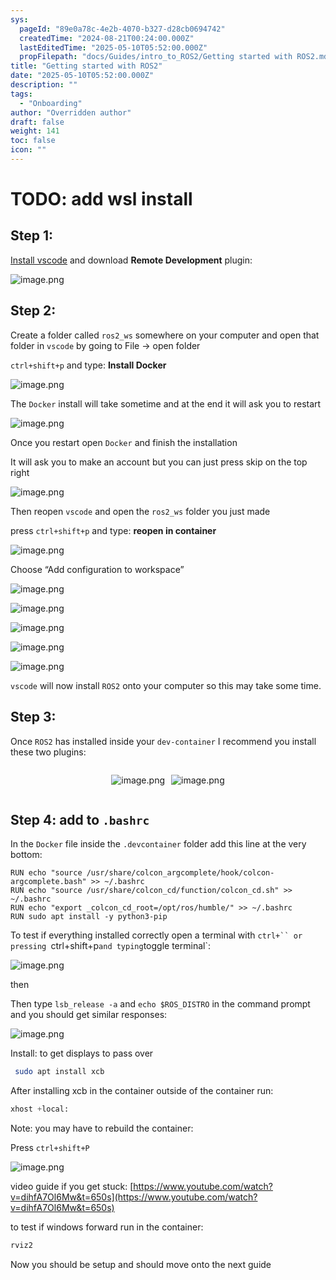 ```yaml
---
sys:
  pageId: "89e0a78c-4e2b-4070-b327-d28cb0694742"
  createdTime: "2024-08-21T00:24:00.000Z"
  lastEditedTime: "2025-05-10T05:52:00.000Z"
  propFilepath: "docs/Guides/intro_to_ROS2/Getting started with ROS2.md"
title: "Getting started with ROS2"
date: "2025-05-10T05:52:00.000Z"
description: ""
tags:
  - "Onboarding"
author: "Overridden author"
draft: false
weight: 141
toc: false
icon: ""
---
```


# TODO: add wsl install

## Step 1:

[Install vscode](https://code.visualstudio.com/download) and download **Remote Development** plugin:

![image.png](https://prod-files-secure.s3.us-west-2.amazonaws.com/d518164a-d88e-44d1-a4ee-3adb3bd8bce0/efb52993-1881-4a40-b95e-6f020334f022/image.png?X-Amz-Algorithm=AWS4-HMAC-SHA256&X-Amz-Content-Sha256=UNSIGNED-PAYLOAD&X-Amz-Credential=ASIAZI2LB4667HQ7SNOV%2F20250519%2Fus-west-2%2Fs3%2Faws4_request&X-Amz-Date=20250519T170800Z&X-Amz-Expires=3600&X-Amz-Security-Token=IQoJb3JpZ2luX2VjENn%2F%2F%2F%2F%2F%2F%2F%2F%2F%2FwEaCXVzLXdlc3QtMiJHMEUCIBaWQOId%2FePrE5iq9EVCpML8ejxQ0hqbg%2FAadd7ueEGyAiEAlxZq21%2FoFDhANFVZ1gkr0iqkXecQd69vDFRkcBpA0VgqiAQIkv%2F%2F%2F%2F%2F%2F%2F%2F%2F%2FARAAGgw2Mzc0MjMxODM4MDUiDEEomgd8aBABJr34LSrcA%2BF%2Fs6ossCJMY6RXTHWXNYo2W0bosv761EUhOA1%2B29A6R6NqJ8Sa%2FVXzYn6OfHX0JbnxhThss6LxK%2BN%2Fv7FCVz5ZHlhtKKKfPyGzaXE2rKThs6my2BmJWkc8qDuPPpAlJ65a63TU6oQEXFovrqPNWTgYW0X5R5C04O6jBK2Zdh6jaii2EIqFENpgI9NjYwDrFmDJ8W2lJNxU2XD9JiFJze7wYivDrd1SuMacaYnbz1%2BiTgEUOeOhlYPZlwXRTiLfYGr6inZEIMnKPyGztMes7iJSdqBnb%2BdeUeBXzXaYd26nAt%2BTqggQfBYJ%2B9ftLy8Xsq9K3r4xQG4acYiX9ChcDN4rTn4u3uSHJpoY6g8cZ7MFtQZT9s4Hs57fGMrpYzX0FXLYftiPJp7gQA%2FLY6fh8EwpzNY4QtsB8pLrlfbVuj7%2FzxkiOB9kqg7HfoOb39mLRRCcZ3bplTLevXPhZlqtoOFe9sub1dwdN8G4yKx2Ci%2FEjAsYC%2F%2FrRmh8MOXj47U8644NBKrNzTqXh8gcIOpQ6YPv%2FK0tFaen0KLGUHi4nUVLC6r3w%2FCO%2FVoEYMR5%2FJs3T%2FrJhB%2F3lS84vZ6CdGTENmqV0YhWDuDn54tGFxTV7I9ypHFM2N3Iv4%2FUfoyEMPXIrcEGOqUBCkHK2GPFPXhxr1vmUpeBgbkzjcPNvZ1i8yolFcsUTxog6FLajg6x%2FGY6XO6L1JAYqHCOB0ycoV2FIfLKRjs8KAFjZY4%2BLJWpfOkmqUMOCwQjJZznF3FiBvT5HTktgLx4M3ZOiAN0ums0OcRDHBeoh1Q4BLSyNFdPhVCIav8w%2FWHck21JARYlyhmHBcmolmRDKTgidAc3Qpk57ry2Qx921S8XITtN&X-Amz-Signature=aa1064eaec955d0416055dd84c172feecb1bdbe60547d994a68eca2d218b2506&X-Amz-SignedHeaders=host&x-id=GetObject)

## Step 2:

Create a folder called `ros2_ws` somewhere on your computer and open that folder in `vscode` by going to File → open folder 

`ctrl+shift+p` and type: **Install Docker**

![image.png](https://prod-files-secure.s3.us-west-2.amazonaws.com/d518164a-d88e-44d1-a4ee-3adb3bd8bce0/2269dc0e-1cd5-47ff-bceb-c04ad9b2eab0/image.png?X-Amz-Algorithm=AWS4-HMAC-SHA256&X-Amz-Content-Sha256=UNSIGNED-PAYLOAD&X-Amz-Credential=ASIAZI2LB4667HQ7SNOV%2F20250519%2Fus-west-2%2Fs3%2Faws4_request&X-Amz-Date=20250519T170800Z&X-Amz-Expires=3600&X-Amz-Security-Token=IQoJb3JpZ2luX2VjENn%2F%2F%2F%2F%2F%2F%2F%2F%2F%2FwEaCXVzLXdlc3QtMiJHMEUCIBaWQOId%2FePrE5iq9EVCpML8ejxQ0hqbg%2FAadd7ueEGyAiEAlxZq21%2FoFDhANFVZ1gkr0iqkXecQd69vDFRkcBpA0VgqiAQIkv%2F%2F%2F%2F%2F%2F%2F%2F%2F%2FARAAGgw2Mzc0MjMxODM4MDUiDEEomgd8aBABJr34LSrcA%2BF%2Fs6ossCJMY6RXTHWXNYo2W0bosv761EUhOA1%2B29A6R6NqJ8Sa%2FVXzYn6OfHX0JbnxhThss6LxK%2BN%2Fv7FCVz5ZHlhtKKKfPyGzaXE2rKThs6my2BmJWkc8qDuPPpAlJ65a63TU6oQEXFovrqPNWTgYW0X5R5C04O6jBK2Zdh6jaii2EIqFENpgI9NjYwDrFmDJ8W2lJNxU2XD9JiFJze7wYivDrd1SuMacaYnbz1%2BiTgEUOeOhlYPZlwXRTiLfYGr6inZEIMnKPyGztMes7iJSdqBnb%2BdeUeBXzXaYd26nAt%2BTqggQfBYJ%2B9ftLy8Xsq9K3r4xQG4acYiX9ChcDN4rTn4u3uSHJpoY6g8cZ7MFtQZT9s4Hs57fGMrpYzX0FXLYftiPJp7gQA%2FLY6fh8EwpzNY4QtsB8pLrlfbVuj7%2FzxkiOB9kqg7HfoOb39mLRRCcZ3bplTLevXPhZlqtoOFe9sub1dwdN8G4yKx2Ci%2FEjAsYC%2F%2FrRmh8MOXj47U8644NBKrNzTqXh8gcIOpQ6YPv%2FK0tFaen0KLGUHi4nUVLC6r3w%2FCO%2FVoEYMR5%2FJs3T%2FrJhB%2F3lS84vZ6CdGTENmqV0YhWDuDn54tGFxTV7I9ypHFM2N3Iv4%2FUfoyEMPXIrcEGOqUBCkHK2GPFPXhxr1vmUpeBgbkzjcPNvZ1i8yolFcsUTxog6FLajg6x%2FGY6XO6L1JAYqHCOB0ycoV2FIfLKRjs8KAFjZY4%2BLJWpfOkmqUMOCwQjJZznF3FiBvT5HTktgLx4M3ZOiAN0ums0OcRDHBeoh1Q4BLSyNFdPhVCIav8w%2FWHck21JARYlyhmHBcmolmRDKTgidAc3Qpk57ry2Qx921S8XITtN&X-Amz-Signature=d832455ec4a9cc3b6e86a15cf5042bc02549e527e86bd3a34cc80948002a70a9&X-Amz-SignedHeaders=host&x-id=GetObject)

The `Docker` install will take sometime and at the end it will ask you to restart

![image.png](https://prod-files-secure.s3.us-west-2.amazonaws.com/d518164a-d88e-44d1-a4ee-3adb3bd8bce0/ed233f78-be33-4b1f-b89c-9c346c0e961e/image.png?X-Amz-Algorithm=AWS4-HMAC-SHA256&X-Amz-Content-Sha256=UNSIGNED-PAYLOAD&X-Amz-Credential=ASIAZI2LB4667HQ7SNOV%2F20250519%2Fus-west-2%2Fs3%2Faws4_request&X-Amz-Date=20250519T170800Z&X-Amz-Expires=3600&X-Amz-Security-Token=IQoJb3JpZ2luX2VjENn%2F%2F%2F%2F%2F%2F%2F%2F%2F%2FwEaCXVzLXdlc3QtMiJHMEUCIBaWQOId%2FePrE5iq9EVCpML8ejxQ0hqbg%2FAadd7ueEGyAiEAlxZq21%2FoFDhANFVZ1gkr0iqkXecQd69vDFRkcBpA0VgqiAQIkv%2F%2F%2F%2F%2F%2F%2F%2F%2F%2FARAAGgw2Mzc0MjMxODM4MDUiDEEomgd8aBABJr34LSrcA%2BF%2Fs6ossCJMY6RXTHWXNYo2W0bosv761EUhOA1%2B29A6R6NqJ8Sa%2FVXzYn6OfHX0JbnxhThss6LxK%2BN%2Fv7FCVz5ZHlhtKKKfPyGzaXE2rKThs6my2BmJWkc8qDuPPpAlJ65a63TU6oQEXFovrqPNWTgYW0X5R5C04O6jBK2Zdh6jaii2EIqFENpgI9NjYwDrFmDJ8W2lJNxU2XD9JiFJze7wYivDrd1SuMacaYnbz1%2BiTgEUOeOhlYPZlwXRTiLfYGr6inZEIMnKPyGztMes7iJSdqBnb%2BdeUeBXzXaYd26nAt%2BTqggQfBYJ%2B9ftLy8Xsq9K3r4xQG4acYiX9ChcDN4rTn4u3uSHJpoY6g8cZ7MFtQZT9s4Hs57fGMrpYzX0FXLYftiPJp7gQA%2FLY6fh8EwpzNY4QtsB8pLrlfbVuj7%2FzxkiOB9kqg7HfoOb39mLRRCcZ3bplTLevXPhZlqtoOFe9sub1dwdN8G4yKx2Ci%2FEjAsYC%2F%2FrRmh8MOXj47U8644NBKrNzTqXh8gcIOpQ6YPv%2FK0tFaen0KLGUHi4nUVLC6r3w%2FCO%2FVoEYMR5%2FJs3T%2FrJhB%2F3lS84vZ6CdGTENmqV0YhWDuDn54tGFxTV7I9ypHFM2N3Iv4%2FUfoyEMPXIrcEGOqUBCkHK2GPFPXhxr1vmUpeBgbkzjcPNvZ1i8yolFcsUTxog6FLajg6x%2FGY6XO6L1JAYqHCOB0ycoV2FIfLKRjs8KAFjZY4%2BLJWpfOkmqUMOCwQjJZznF3FiBvT5HTktgLx4M3ZOiAN0ums0OcRDHBeoh1Q4BLSyNFdPhVCIav8w%2FWHck21JARYlyhmHBcmolmRDKTgidAc3Qpk57ry2Qx921S8XITtN&X-Amz-Signature=3a68f553eaf5e99ae942f19a2425047e159c27e8dc7db0e7541c02fc1131a3db&X-Amz-SignedHeaders=host&x-id=GetObject)

Once you restart open `Docker` and finish the installation

It will ask you to make an account but you can just press skip on the top right

![image.png](https://prod-files-secure.s3.us-west-2.amazonaws.com/d518164a-d88e-44d1-a4ee-3adb3bd8bce0/21010ad9-1659-4fd9-9f59-9932a09b2a3d/image.png?X-Amz-Algorithm=AWS4-HMAC-SHA256&X-Amz-Content-Sha256=UNSIGNED-PAYLOAD&X-Amz-Credential=ASIAZI2LB4667HQ7SNOV%2F20250519%2Fus-west-2%2Fs3%2Faws4_request&X-Amz-Date=20250519T170800Z&X-Amz-Expires=3600&X-Amz-Security-Token=IQoJb3JpZ2luX2VjENn%2F%2F%2F%2F%2F%2F%2F%2F%2F%2FwEaCXVzLXdlc3QtMiJHMEUCIBaWQOId%2FePrE5iq9EVCpML8ejxQ0hqbg%2FAadd7ueEGyAiEAlxZq21%2FoFDhANFVZ1gkr0iqkXecQd69vDFRkcBpA0VgqiAQIkv%2F%2F%2F%2F%2F%2F%2F%2F%2F%2FARAAGgw2Mzc0MjMxODM4MDUiDEEomgd8aBABJr34LSrcA%2BF%2Fs6ossCJMY6RXTHWXNYo2W0bosv761EUhOA1%2B29A6R6NqJ8Sa%2FVXzYn6OfHX0JbnxhThss6LxK%2BN%2Fv7FCVz5ZHlhtKKKfPyGzaXE2rKThs6my2BmJWkc8qDuPPpAlJ65a63TU6oQEXFovrqPNWTgYW0X5R5C04O6jBK2Zdh6jaii2EIqFENpgI9NjYwDrFmDJ8W2lJNxU2XD9JiFJze7wYivDrd1SuMacaYnbz1%2BiTgEUOeOhlYPZlwXRTiLfYGr6inZEIMnKPyGztMes7iJSdqBnb%2BdeUeBXzXaYd26nAt%2BTqggQfBYJ%2B9ftLy8Xsq9K3r4xQG4acYiX9ChcDN4rTn4u3uSHJpoY6g8cZ7MFtQZT9s4Hs57fGMrpYzX0FXLYftiPJp7gQA%2FLY6fh8EwpzNY4QtsB8pLrlfbVuj7%2FzxkiOB9kqg7HfoOb39mLRRCcZ3bplTLevXPhZlqtoOFe9sub1dwdN8G4yKx2Ci%2FEjAsYC%2F%2FrRmh8MOXj47U8644NBKrNzTqXh8gcIOpQ6YPv%2FK0tFaen0KLGUHi4nUVLC6r3w%2FCO%2FVoEYMR5%2FJs3T%2FrJhB%2F3lS84vZ6CdGTENmqV0YhWDuDn54tGFxTV7I9ypHFM2N3Iv4%2FUfoyEMPXIrcEGOqUBCkHK2GPFPXhxr1vmUpeBgbkzjcPNvZ1i8yolFcsUTxog6FLajg6x%2FGY6XO6L1JAYqHCOB0ycoV2FIfLKRjs8KAFjZY4%2BLJWpfOkmqUMOCwQjJZznF3FiBvT5HTktgLx4M3ZOiAN0ums0OcRDHBeoh1Q4BLSyNFdPhVCIav8w%2FWHck21JARYlyhmHBcmolmRDKTgidAc3Qpk57ry2Qx921S8XITtN&X-Amz-Signature=73f9d4acd3d0d9e309f9b3b5d79715e0e828df4c6d9f69b6ac12c38d3ffbf318&X-Amz-SignedHeaders=host&x-id=GetObject)

Then reopen `vscode` and open the `ros2_ws` folder you just made

press `ctrl+shift+p` and type: **reopen in container**

![image.png](https://prod-files-secure.s3.us-west-2.amazonaws.com/d518164a-d88e-44d1-a4ee-3adb3bd8bce0/4e93b8c2-41ad-488c-8095-c74205196118/image.png?X-Amz-Algorithm=AWS4-HMAC-SHA256&X-Amz-Content-Sha256=UNSIGNED-PAYLOAD&X-Amz-Credential=ASIAZI2LB4667HQ7SNOV%2F20250519%2Fus-west-2%2Fs3%2Faws4_request&X-Amz-Date=20250519T170800Z&X-Amz-Expires=3600&X-Amz-Security-Token=IQoJb3JpZ2luX2VjENn%2F%2F%2F%2F%2F%2F%2F%2F%2F%2FwEaCXVzLXdlc3QtMiJHMEUCIBaWQOId%2FePrE5iq9EVCpML8ejxQ0hqbg%2FAadd7ueEGyAiEAlxZq21%2FoFDhANFVZ1gkr0iqkXecQd69vDFRkcBpA0VgqiAQIkv%2F%2F%2F%2F%2F%2F%2F%2F%2F%2FARAAGgw2Mzc0MjMxODM4MDUiDEEomgd8aBABJr34LSrcA%2BF%2Fs6ossCJMY6RXTHWXNYo2W0bosv761EUhOA1%2B29A6R6NqJ8Sa%2FVXzYn6OfHX0JbnxhThss6LxK%2BN%2Fv7FCVz5ZHlhtKKKfPyGzaXE2rKThs6my2BmJWkc8qDuPPpAlJ65a63TU6oQEXFovrqPNWTgYW0X5R5C04O6jBK2Zdh6jaii2EIqFENpgI9NjYwDrFmDJ8W2lJNxU2XD9JiFJze7wYivDrd1SuMacaYnbz1%2BiTgEUOeOhlYPZlwXRTiLfYGr6inZEIMnKPyGztMes7iJSdqBnb%2BdeUeBXzXaYd26nAt%2BTqggQfBYJ%2B9ftLy8Xsq9K3r4xQG4acYiX9ChcDN4rTn4u3uSHJpoY6g8cZ7MFtQZT9s4Hs57fGMrpYzX0FXLYftiPJp7gQA%2FLY6fh8EwpzNY4QtsB8pLrlfbVuj7%2FzxkiOB9kqg7HfoOb39mLRRCcZ3bplTLevXPhZlqtoOFe9sub1dwdN8G4yKx2Ci%2FEjAsYC%2F%2FrRmh8MOXj47U8644NBKrNzTqXh8gcIOpQ6YPv%2FK0tFaen0KLGUHi4nUVLC6r3w%2FCO%2FVoEYMR5%2FJs3T%2FrJhB%2F3lS84vZ6CdGTENmqV0YhWDuDn54tGFxTV7I9ypHFM2N3Iv4%2FUfoyEMPXIrcEGOqUBCkHK2GPFPXhxr1vmUpeBgbkzjcPNvZ1i8yolFcsUTxog6FLajg6x%2FGY6XO6L1JAYqHCOB0ycoV2FIfLKRjs8KAFjZY4%2BLJWpfOkmqUMOCwQjJZznF3FiBvT5HTktgLx4M3ZOiAN0ums0OcRDHBeoh1Q4BLSyNFdPhVCIav8w%2FWHck21JARYlyhmHBcmolmRDKTgidAc3Qpk57ry2Qx921S8XITtN&X-Amz-Signature=6428ef1eb2494dd92aa4c265ffb4d4fffc8142fc7363a3e397657e9781954c4e&X-Amz-SignedHeaders=host&x-id=GetObject)

Choose “Add configuration to workspace”

![image.png](https://prod-files-secure.s3.us-west-2.amazonaws.com/d518164a-d88e-44d1-a4ee-3adb3bd8bce0/9560b282-5060-4989-ba37-97e7b2c22476/image.png?X-Amz-Algorithm=AWS4-HMAC-SHA256&X-Amz-Content-Sha256=UNSIGNED-PAYLOAD&X-Amz-Credential=ASIAZI2LB4667HQ7SNOV%2F20250519%2Fus-west-2%2Fs3%2Faws4_request&X-Amz-Date=20250519T170800Z&X-Amz-Expires=3600&X-Amz-Security-Token=IQoJb3JpZ2luX2VjENn%2F%2F%2F%2F%2F%2F%2F%2F%2F%2FwEaCXVzLXdlc3QtMiJHMEUCIBaWQOId%2FePrE5iq9EVCpML8ejxQ0hqbg%2FAadd7ueEGyAiEAlxZq21%2FoFDhANFVZ1gkr0iqkXecQd69vDFRkcBpA0VgqiAQIkv%2F%2F%2F%2F%2F%2F%2F%2F%2F%2FARAAGgw2Mzc0MjMxODM4MDUiDEEomgd8aBABJr34LSrcA%2BF%2Fs6ossCJMY6RXTHWXNYo2W0bosv761EUhOA1%2B29A6R6NqJ8Sa%2FVXzYn6OfHX0JbnxhThss6LxK%2BN%2Fv7FCVz5ZHlhtKKKfPyGzaXE2rKThs6my2BmJWkc8qDuPPpAlJ65a63TU6oQEXFovrqPNWTgYW0X5R5C04O6jBK2Zdh6jaii2EIqFENpgI9NjYwDrFmDJ8W2lJNxU2XD9JiFJze7wYivDrd1SuMacaYnbz1%2BiTgEUOeOhlYPZlwXRTiLfYGr6inZEIMnKPyGztMes7iJSdqBnb%2BdeUeBXzXaYd26nAt%2BTqggQfBYJ%2B9ftLy8Xsq9K3r4xQG4acYiX9ChcDN4rTn4u3uSHJpoY6g8cZ7MFtQZT9s4Hs57fGMrpYzX0FXLYftiPJp7gQA%2FLY6fh8EwpzNY4QtsB8pLrlfbVuj7%2FzxkiOB9kqg7HfoOb39mLRRCcZ3bplTLevXPhZlqtoOFe9sub1dwdN8G4yKx2Ci%2FEjAsYC%2F%2FrRmh8MOXj47U8644NBKrNzTqXh8gcIOpQ6YPv%2FK0tFaen0KLGUHi4nUVLC6r3w%2FCO%2FVoEYMR5%2FJs3T%2FrJhB%2F3lS84vZ6CdGTENmqV0YhWDuDn54tGFxTV7I9ypHFM2N3Iv4%2FUfoyEMPXIrcEGOqUBCkHK2GPFPXhxr1vmUpeBgbkzjcPNvZ1i8yolFcsUTxog6FLajg6x%2FGY6XO6L1JAYqHCOB0ycoV2FIfLKRjs8KAFjZY4%2BLJWpfOkmqUMOCwQjJZznF3FiBvT5HTktgLx4M3ZOiAN0ums0OcRDHBeoh1Q4BLSyNFdPhVCIav8w%2FWHck21JARYlyhmHBcmolmRDKTgidAc3Qpk57ry2Qx921S8XITtN&X-Amz-Signature=30cafaefd1d6564350ded03797692af07b89685e6b5efc2e577cf164baef34c2&X-Amz-SignedHeaders=host&x-id=GetObject)

![image.png](https://prod-files-secure.s3.us-west-2.amazonaws.com/d518164a-d88e-44d1-a4ee-3adb3bd8bce0/2ee63f81-886b-48e8-a553-dc6e5eac99e4/image.png?X-Amz-Algorithm=AWS4-HMAC-SHA256&X-Amz-Content-Sha256=UNSIGNED-PAYLOAD&X-Amz-Credential=ASIAZI2LB4667HQ7SNOV%2F20250519%2Fus-west-2%2Fs3%2Faws4_request&X-Amz-Date=20250519T170800Z&X-Amz-Expires=3600&X-Amz-Security-Token=IQoJb3JpZ2luX2VjENn%2F%2F%2F%2F%2F%2F%2F%2F%2F%2FwEaCXVzLXdlc3QtMiJHMEUCIBaWQOId%2FePrE5iq9EVCpML8ejxQ0hqbg%2FAadd7ueEGyAiEAlxZq21%2FoFDhANFVZ1gkr0iqkXecQd69vDFRkcBpA0VgqiAQIkv%2F%2F%2F%2F%2F%2F%2F%2F%2F%2FARAAGgw2Mzc0MjMxODM4MDUiDEEomgd8aBABJr34LSrcA%2BF%2Fs6ossCJMY6RXTHWXNYo2W0bosv761EUhOA1%2B29A6R6NqJ8Sa%2FVXzYn6OfHX0JbnxhThss6LxK%2BN%2Fv7FCVz5ZHlhtKKKfPyGzaXE2rKThs6my2BmJWkc8qDuPPpAlJ65a63TU6oQEXFovrqPNWTgYW0X5R5C04O6jBK2Zdh6jaii2EIqFENpgI9NjYwDrFmDJ8W2lJNxU2XD9JiFJze7wYivDrd1SuMacaYnbz1%2BiTgEUOeOhlYPZlwXRTiLfYGr6inZEIMnKPyGztMes7iJSdqBnb%2BdeUeBXzXaYd26nAt%2BTqggQfBYJ%2B9ftLy8Xsq9K3r4xQG4acYiX9ChcDN4rTn4u3uSHJpoY6g8cZ7MFtQZT9s4Hs57fGMrpYzX0FXLYftiPJp7gQA%2FLY6fh8EwpzNY4QtsB8pLrlfbVuj7%2FzxkiOB9kqg7HfoOb39mLRRCcZ3bplTLevXPhZlqtoOFe9sub1dwdN8G4yKx2Ci%2FEjAsYC%2F%2FrRmh8MOXj47U8644NBKrNzTqXh8gcIOpQ6YPv%2FK0tFaen0KLGUHi4nUVLC6r3w%2FCO%2FVoEYMR5%2FJs3T%2FrJhB%2F3lS84vZ6CdGTENmqV0YhWDuDn54tGFxTV7I9ypHFM2N3Iv4%2FUfoyEMPXIrcEGOqUBCkHK2GPFPXhxr1vmUpeBgbkzjcPNvZ1i8yolFcsUTxog6FLajg6x%2FGY6XO6L1JAYqHCOB0ycoV2FIfLKRjs8KAFjZY4%2BLJWpfOkmqUMOCwQjJZznF3FiBvT5HTktgLx4M3ZOiAN0ums0OcRDHBeoh1Q4BLSyNFdPhVCIav8w%2FWHck21JARYlyhmHBcmolmRDKTgidAc3Qpk57ry2Qx921S8XITtN&X-Amz-Signature=ae6a98d105d3b0bd92611d16c52b4c47fa80e8cf9329c446c5716761902ad715&X-Amz-SignedHeaders=host&x-id=GetObject)

![image.png](https://prod-files-secure.s3.us-west-2.amazonaws.com/d518164a-d88e-44d1-a4ee-3adb3bd8bce0/ae1580b2-b048-407e-aed9-b584224a7a04/image.png?X-Amz-Algorithm=AWS4-HMAC-SHA256&X-Amz-Content-Sha256=UNSIGNED-PAYLOAD&X-Amz-Credential=ASIAZI2LB4667HQ7SNOV%2F20250519%2Fus-west-2%2Fs3%2Faws4_request&X-Amz-Date=20250519T170800Z&X-Amz-Expires=3600&X-Amz-Security-Token=IQoJb3JpZ2luX2VjENn%2F%2F%2F%2F%2F%2F%2F%2F%2F%2FwEaCXVzLXdlc3QtMiJHMEUCIBaWQOId%2FePrE5iq9EVCpML8ejxQ0hqbg%2FAadd7ueEGyAiEAlxZq21%2FoFDhANFVZ1gkr0iqkXecQd69vDFRkcBpA0VgqiAQIkv%2F%2F%2F%2F%2F%2F%2F%2F%2F%2FARAAGgw2Mzc0MjMxODM4MDUiDEEomgd8aBABJr34LSrcA%2BF%2Fs6ossCJMY6RXTHWXNYo2W0bosv761EUhOA1%2B29A6R6NqJ8Sa%2FVXzYn6OfHX0JbnxhThss6LxK%2BN%2Fv7FCVz5ZHlhtKKKfPyGzaXE2rKThs6my2BmJWkc8qDuPPpAlJ65a63TU6oQEXFovrqPNWTgYW0X5R5C04O6jBK2Zdh6jaii2EIqFENpgI9NjYwDrFmDJ8W2lJNxU2XD9JiFJze7wYivDrd1SuMacaYnbz1%2BiTgEUOeOhlYPZlwXRTiLfYGr6inZEIMnKPyGztMes7iJSdqBnb%2BdeUeBXzXaYd26nAt%2BTqggQfBYJ%2B9ftLy8Xsq9K3r4xQG4acYiX9ChcDN4rTn4u3uSHJpoY6g8cZ7MFtQZT9s4Hs57fGMrpYzX0FXLYftiPJp7gQA%2FLY6fh8EwpzNY4QtsB8pLrlfbVuj7%2FzxkiOB9kqg7HfoOb39mLRRCcZ3bplTLevXPhZlqtoOFe9sub1dwdN8G4yKx2Ci%2FEjAsYC%2F%2FrRmh8MOXj47U8644NBKrNzTqXh8gcIOpQ6YPv%2FK0tFaen0KLGUHi4nUVLC6r3w%2FCO%2FVoEYMR5%2FJs3T%2FrJhB%2F3lS84vZ6CdGTENmqV0YhWDuDn54tGFxTV7I9ypHFM2N3Iv4%2FUfoyEMPXIrcEGOqUBCkHK2GPFPXhxr1vmUpeBgbkzjcPNvZ1i8yolFcsUTxog6FLajg6x%2FGY6XO6L1JAYqHCOB0ycoV2FIfLKRjs8KAFjZY4%2BLJWpfOkmqUMOCwQjJZznF3FiBvT5HTktgLx4M3ZOiAN0ums0OcRDHBeoh1Q4BLSyNFdPhVCIav8w%2FWHck21JARYlyhmHBcmolmRDKTgidAc3Qpk57ry2Qx921S8XITtN&X-Amz-Signature=dfc90faee602b97262a1087b6c6e716ceb8cb25b3a1cf16a85629ebfb63bc433&X-Amz-SignedHeaders=host&x-id=GetObject)

![image.png](https://prod-files-secure.s3.us-west-2.amazonaws.com/d518164a-d88e-44d1-a4ee-3adb3bd8bce0/53255b28-f75e-430f-b9e3-c0ac8577e42b/image.png?X-Amz-Algorithm=AWS4-HMAC-SHA256&X-Amz-Content-Sha256=UNSIGNED-PAYLOAD&X-Amz-Credential=ASIAZI2LB4667HQ7SNOV%2F20250519%2Fus-west-2%2Fs3%2Faws4_request&X-Amz-Date=20250519T170800Z&X-Amz-Expires=3600&X-Amz-Security-Token=IQoJb3JpZ2luX2VjENn%2F%2F%2F%2F%2F%2F%2F%2F%2F%2FwEaCXVzLXdlc3QtMiJHMEUCIBaWQOId%2FePrE5iq9EVCpML8ejxQ0hqbg%2FAadd7ueEGyAiEAlxZq21%2FoFDhANFVZ1gkr0iqkXecQd69vDFRkcBpA0VgqiAQIkv%2F%2F%2F%2F%2F%2F%2F%2F%2F%2FARAAGgw2Mzc0MjMxODM4MDUiDEEomgd8aBABJr34LSrcA%2BF%2Fs6ossCJMY6RXTHWXNYo2W0bosv761EUhOA1%2B29A6R6NqJ8Sa%2FVXzYn6OfHX0JbnxhThss6LxK%2BN%2Fv7FCVz5ZHlhtKKKfPyGzaXE2rKThs6my2BmJWkc8qDuPPpAlJ65a63TU6oQEXFovrqPNWTgYW0X5R5C04O6jBK2Zdh6jaii2EIqFENpgI9NjYwDrFmDJ8W2lJNxU2XD9JiFJze7wYivDrd1SuMacaYnbz1%2BiTgEUOeOhlYPZlwXRTiLfYGr6inZEIMnKPyGztMes7iJSdqBnb%2BdeUeBXzXaYd26nAt%2BTqggQfBYJ%2B9ftLy8Xsq9K3r4xQG4acYiX9ChcDN4rTn4u3uSHJpoY6g8cZ7MFtQZT9s4Hs57fGMrpYzX0FXLYftiPJp7gQA%2FLY6fh8EwpzNY4QtsB8pLrlfbVuj7%2FzxkiOB9kqg7HfoOb39mLRRCcZ3bplTLevXPhZlqtoOFe9sub1dwdN8G4yKx2Ci%2FEjAsYC%2F%2FrRmh8MOXj47U8644NBKrNzTqXh8gcIOpQ6YPv%2FK0tFaen0KLGUHi4nUVLC6r3w%2FCO%2FVoEYMR5%2FJs3T%2FrJhB%2F3lS84vZ6CdGTENmqV0YhWDuDn54tGFxTV7I9ypHFM2N3Iv4%2FUfoyEMPXIrcEGOqUBCkHK2GPFPXhxr1vmUpeBgbkzjcPNvZ1i8yolFcsUTxog6FLajg6x%2FGY6XO6L1JAYqHCOB0ycoV2FIfLKRjs8KAFjZY4%2BLJWpfOkmqUMOCwQjJZznF3FiBvT5HTktgLx4M3ZOiAN0ums0OcRDHBeoh1Q4BLSyNFdPhVCIav8w%2FWHck21JARYlyhmHBcmolmRDKTgidAc3Qpk57ry2Qx921S8XITtN&X-Amz-Signature=904f369d4fdffb8281ab78fb81eba06de6ecb84a96ffb175075a05b4a0a963f1&X-Amz-SignedHeaders=host&x-id=GetObject)

![image.png](https://prod-files-secure.s3.us-west-2.amazonaws.com/d518164a-d88e-44d1-a4ee-3adb3bd8bce0/7c562767-5af9-4ffb-97d1-327bcdf4ee00/image.png?X-Amz-Algorithm=AWS4-HMAC-SHA256&X-Amz-Content-Sha256=UNSIGNED-PAYLOAD&X-Amz-Credential=ASIAZI2LB4667HQ7SNOV%2F20250519%2Fus-west-2%2Fs3%2Faws4_request&X-Amz-Date=20250519T170800Z&X-Amz-Expires=3600&X-Amz-Security-Token=IQoJb3JpZ2luX2VjENn%2F%2F%2F%2F%2F%2F%2F%2F%2F%2FwEaCXVzLXdlc3QtMiJHMEUCIBaWQOId%2FePrE5iq9EVCpML8ejxQ0hqbg%2FAadd7ueEGyAiEAlxZq21%2FoFDhANFVZ1gkr0iqkXecQd69vDFRkcBpA0VgqiAQIkv%2F%2F%2F%2F%2F%2F%2F%2F%2F%2FARAAGgw2Mzc0MjMxODM4MDUiDEEomgd8aBABJr34LSrcA%2BF%2Fs6ossCJMY6RXTHWXNYo2W0bosv761EUhOA1%2B29A6R6NqJ8Sa%2FVXzYn6OfHX0JbnxhThss6LxK%2BN%2Fv7FCVz5ZHlhtKKKfPyGzaXE2rKThs6my2BmJWkc8qDuPPpAlJ65a63TU6oQEXFovrqPNWTgYW0X5R5C04O6jBK2Zdh6jaii2EIqFENpgI9NjYwDrFmDJ8W2lJNxU2XD9JiFJze7wYivDrd1SuMacaYnbz1%2BiTgEUOeOhlYPZlwXRTiLfYGr6inZEIMnKPyGztMes7iJSdqBnb%2BdeUeBXzXaYd26nAt%2BTqggQfBYJ%2B9ftLy8Xsq9K3r4xQG4acYiX9ChcDN4rTn4u3uSHJpoY6g8cZ7MFtQZT9s4Hs57fGMrpYzX0FXLYftiPJp7gQA%2FLY6fh8EwpzNY4QtsB8pLrlfbVuj7%2FzxkiOB9kqg7HfoOb39mLRRCcZ3bplTLevXPhZlqtoOFe9sub1dwdN8G4yKx2Ci%2FEjAsYC%2F%2FrRmh8MOXj47U8644NBKrNzTqXh8gcIOpQ6YPv%2FK0tFaen0KLGUHi4nUVLC6r3w%2FCO%2FVoEYMR5%2FJs3T%2FrJhB%2F3lS84vZ6CdGTENmqV0YhWDuDn54tGFxTV7I9ypHFM2N3Iv4%2FUfoyEMPXIrcEGOqUBCkHK2GPFPXhxr1vmUpeBgbkzjcPNvZ1i8yolFcsUTxog6FLajg6x%2FGY6XO6L1JAYqHCOB0ycoV2FIfLKRjs8KAFjZY4%2BLJWpfOkmqUMOCwQjJZznF3FiBvT5HTktgLx4M3ZOiAN0ums0OcRDHBeoh1Q4BLSyNFdPhVCIav8w%2FWHck21JARYlyhmHBcmolmRDKTgidAc3Qpk57ry2Qx921S8XITtN&X-Amz-Signature=bbaeb53b416ad1f7f08b219f5bb65b3495323c47caea5429c70b6a6e829380d9&X-Amz-SignedHeaders=host&x-id=GetObject)

`vscode` will now install `ROS2` onto your computer so this may take some time.

## Step 3:

Once `ROS2` has installed inside your `dev-container` I recommend you install these two plugins:

<div style="display: flex;flex-direction: row; column-gap:10px; max-width: 630px;justify-content: center;">
<div>

![image.png](https://prod-files-secure.s3.us-west-2.amazonaws.com/d518164a-d88e-44d1-a4ee-3adb3bd8bce0/3fc3d550-5a54-4ba1-ba6b-faa01cdb7369/image.png?X-Amz-Algorithm=AWS4-HMAC-SHA256&X-Amz-Content-Sha256=UNSIGNED-PAYLOAD&X-Amz-Credential=ASIAZI2LB466RTQMGKGI%2F20250519%2Fus-west-2%2Fs3%2Faws4_request&X-Amz-Date=20250519T170806Z&X-Amz-Expires=3600&X-Amz-Security-Token=IQoJb3JpZ2luX2VjENn%2F%2F%2F%2F%2F%2F%2F%2F%2F%2FwEaCXVzLXdlc3QtMiJHMEUCIQCdpIfEksrMF6gAfdiE4YyPYT15Krjsv9W7i5j7ftAsiAIgDgXsGO0LNNnO6zjmMu1GYTlq%2BreGPVf2JSPWJbqwAF4qiAQIkv%2F%2F%2F%2F%2F%2F%2F%2F%2F%2FARAAGgw2Mzc0MjMxODM4MDUiDF1L7csBZH83XFxqOircA67KAPpTtlogtNvxVgwjkD1G5qlA3tKgehMekrOLNNf5pgD7x%2FmoR%2BWVvt%2BEi%2BxiEu5v6Forsw2rSAvXbvxm5G0aaZW7uUJq%2FP7T4la8OegmC1PBlAVAdQAP5yvmz5ePVCyakW3qyN%2FMV4hV1bXHJmGFoMA7dv7ztHgdXd4%2FY%2FxbhAYj74zfv1gAGD06tou5YOctZfSelj%2FMX6ehHhj%2Bfj26rulF7F8kxBYHuzEN8WJkfjvOsvl0lO3TXZVrGuQhV%2Fhr2Tr9NUPSzBlGNTGvDOloeW7jZWltVbbxQ6lGQBsMjvrntQ3l1bSmht0GHOWQ2upHlzbzbgwpDCSRT6fKuNMCNGh9xmnMeWXsWFdeJtyP52nAQaIQH4RXb%2FT2O4xmXYAJ%2BzKYx8h1zxj3AdAKrkaZtWUTM%2BRdbp07RaSGt4XN671jrbUWEkwT%2F5U8BziW7f4yRE1TvV1O9fLxAKzzBFe5U5KHnVqzcJ73WEI0860lX4%2F2WHZKnOzVrl8imF5O9xQsBKLl%2FhOIqaO6uk3svUNDO2cp%2FY11udcBwdzwY3QZhpsVhj0fxfGH38dXOsR%2BxFK6A9wVGgx8ojE1gib%2B27wiNigy9jLF76le3egyc%2FQQZRIvOZy3mzxCOYWFMNLIrcEGOqUBjh2Nx2gTGqZTpFoUyAB1NDZ1KGztXI4RHF3Ayjnjouo25ry6vSZukuj78zKFWPihtm7Z0srq1FprRMibc8cDyHFjbi84cjmbYJo454BFB9WZI8OwCZn9TLrgAtyCzYcWHG5lw9Nesj7Z%2BhouWAAJ%2FYMed7Xw%2BnD2MIkuHXO6TT165FRBl8qhb1eSae%2BJdNeSKoEQUfHZ0whEOMjBztJyMIK9otoY&X-Amz-Signature=47bda919fc0c6b2760e2a0363bd0a71e4344f485de55e65a2838552ae6867b9a&X-Amz-SignedHeaders=host&x-id=GetObject)

</div>
<div>

![image.png](https://prod-files-secure.s3.us-west-2.amazonaws.com/d518164a-d88e-44d1-a4ee-3adb3bd8bce0/d994cc66-13c2-4093-a5a3-f84cf4601a82/image.png?X-Amz-Algorithm=AWS4-HMAC-SHA256&X-Amz-Content-Sha256=UNSIGNED-PAYLOAD&X-Amz-Credential=ASIAZI2LB4666RMXU5TG%2F20250519%2Fus-west-2%2Fs3%2Faws4_request&X-Amz-Date=20250519T170806Z&X-Amz-Expires=3600&X-Amz-Security-Token=IQoJb3JpZ2luX2VjENn%2F%2F%2F%2F%2F%2F%2F%2F%2F%2FwEaCXVzLXdlc3QtMiJGMEQCIC7a4H2BC823lvmo85Cf8yg15hJ71zgsf7AecUktXfd6AiBfJw8gNDn7u%2FwiDcI7AtuKqzy0QSiMxZOfibfrJoOQpCqIBAiS%2F%2F%2F%2F%2F%2F%2F%2F%2F%2F8BEAAaDDYzNzQyMzE4MzgwNSIMfSROg5cXhJmTxJUyKtwDVIA2RyTt1P6uHU5KlyemdeAyZbldCEc0z6DvXqfdd9QAvt%2B3VnB8S6eIhrKFqZxTM0PApCo19GOQsQykLhl5o5TEg4M2zWMyU%2FafwEgmm%2FeGM8u7ylc%2FGf5Tnpy2Nbh2BMC%2Fd1RSN34oQKZubSOF3znPZDtjNKt73VfFIXGC%2FR1ffDfjrbMajaZe0vqR8XmuCvS51kRIVyhrPBfvAVfLEXVw1ASN9E4%2FO8uLc7s9tXgi4niqDT7iR8n8ao63V8c36AZAFn4CJeCu5z2m86Qhwjb9Usiu9nZhqbaxDgIv%2FsYcwNq4ZAu1M4x0GEtnuog2eOKken9IspKln2SsgPchKY00sGaNv2vF4qT2u2iavuqM%2BVGCv8M4nWa1rJtWFvIDgq1dNz5KQYX5gmG9eBK2FZaOxPYrWJ9nSgxmNAQKwI0cjLSvQ5bddWrPCZwexDADwF177ssarYa8%2Be4UguEKNbumbTunbtSsWeAKT6qKPQD94PrneaYntxw0KLKonrn23UAAfne4UntQJX3JywB%2Bhz%2B%2BVBF6fU3sn4T5wYQJKLuldhJ85OzigcwXPz9H1Cd5B%2F80JX08rfoYdSwEa608Qj7aKHS%2BqjJ50xuQuxXxLUZPUTUc4M94zh45Lrgw0MitwQY6pgEqKH0x9rITS9%2BXGbKKvS4dxYNRGrIqbrDNERq5uAlCO3ZE5M5v5qEwrTxFWhTZEapTZzGd2%2FXS6Srlcx5Mo%2FKUPjBDSocCntvVuSI3uQLII0kSTpjio89%2Bllze5GqqP44wht2RksatdlAxaLEuqHNp8S6hTUt5b%2BdSTkjnXoq60EusJyJtJN8O9PcGrY3tPwWzTIIJmYWwhrMjOJwxc4Z7uyTyDnPC&X-Amz-Signature=508a6b97f21237f59bc543afaa2eb51ba5caca9bf098a365a1b43ae95a4da8ad&X-Amz-SignedHeaders=host&x-id=GetObject)

</div>
</div>

## Step 4: add to `.bashrc`

In the `Docker` file inside the `.devcontainer` folder add this line at the very bottom: 

```docker
RUN echo "source /usr/share/colcon_argcomplete/hook/colcon-argcomplete.bash" >> ~/.bashrc
RUN echo "source /usr/share/colcon_cd/function/colcon_cd.sh" >> ~/.bashrc
RUN echo "export _colcon_cd_root=/opt/ros/humble/" >> ~/.bashrc
RUN sudo apt install -y python3-pip 
```

To test if everything installed correctly open a terminal with `ctrl+`` or pressing `ctrl+shift+p` and typing `toggle terminal`:

![image.png](https://prod-files-secure.s3.us-west-2.amazonaws.com/d518164a-d88e-44d1-a4ee-3adb3bd8bce0/6a4943d8-b04e-4c02-9a58-775f3384d1a5/image.png?X-Amz-Algorithm=AWS4-HMAC-SHA256&X-Amz-Content-Sha256=UNSIGNED-PAYLOAD&X-Amz-Credential=ASIAZI2LB4667HQ7SNOV%2F20250519%2Fus-west-2%2Fs3%2Faws4_request&X-Amz-Date=20250519T170800Z&X-Amz-Expires=3600&X-Amz-Security-Token=IQoJb3JpZ2luX2VjENn%2F%2F%2F%2F%2F%2F%2F%2F%2F%2FwEaCXVzLXdlc3QtMiJHMEUCIBaWQOId%2FePrE5iq9EVCpML8ejxQ0hqbg%2FAadd7ueEGyAiEAlxZq21%2FoFDhANFVZ1gkr0iqkXecQd69vDFRkcBpA0VgqiAQIkv%2F%2F%2F%2F%2F%2F%2F%2F%2F%2FARAAGgw2Mzc0MjMxODM4MDUiDEEomgd8aBABJr34LSrcA%2BF%2Fs6ossCJMY6RXTHWXNYo2W0bosv761EUhOA1%2B29A6R6NqJ8Sa%2FVXzYn6OfHX0JbnxhThss6LxK%2BN%2Fv7FCVz5ZHlhtKKKfPyGzaXE2rKThs6my2BmJWkc8qDuPPpAlJ65a63TU6oQEXFovrqPNWTgYW0X5R5C04O6jBK2Zdh6jaii2EIqFENpgI9NjYwDrFmDJ8W2lJNxU2XD9JiFJze7wYivDrd1SuMacaYnbz1%2BiTgEUOeOhlYPZlwXRTiLfYGr6inZEIMnKPyGztMes7iJSdqBnb%2BdeUeBXzXaYd26nAt%2BTqggQfBYJ%2B9ftLy8Xsq9K3r4xQG4acYiX9ChcDN4rTn4u3uSHJpoY6g8cZ7MFtQZT9s4Hs57fGMrpYzX0FXLYftiPJp7gQA%2FLY6fh8EwpzNY4QtsB8pLrlfbVuj7%2FzxkiOB9kqg7HfoOb39mLRRCcZ3bplTLevXPhZlqtoOFe9sub1dwdN8G4yKx2Ci%2FEjAsYC%2F%2FrRmh8MOXj47U8644NBKrNzTqXh8gcIOpQ6YPv%2FK0tFaen0KLGUHi4nUVLC6r3w%2FCO%2FVoEYMR5%2FJs3T%2FrJhB%2F3lS84vZ6CdGTENmqV0YhWDuDn54tGFxTV7I9ypHFM2N3Iv4%2FUfoyEMPXIrcEGOqUBCkHK2GPFPXhxr1vmUpeBgbkzjcPNvZ1i8yolFcsUTxog6FLajg6x%2FGY6XO6L1JAYqHCOB0ycoV2FIfLKRjs8KAFjZY4%2BLJWpfOkmqUMOCwQjJZznF3FiBvT5HTktgLx4M3ZOiAN0ums0OcRDHBeoh1Q4BLSyNFdPhVCIav8w%2FWHck21JARYlyhmHBcmolmRDKTgidAc3Qpk57ry2Qx921S8XITtN&X-Amz-Signature=2d3dbd795f8d9b78127a44b106020a2e1b62f117fabb2e83fd407caf93e1592a&X-Amz-SignedHeaders=host&x-id=GetObject)

then 

Then type `lsb_release -a` and `echo $ROS_DISTRO` in the command prompt and you should get similar responses:

![image.png](https://prod-files-secure.s3.us-west-2.amazonaws.com/d518164a-d88e-44d1-a4ee-3adb3bd8bce0/3e635dec-a805-4e85-8b9e-d000e5b71a4e/image.png?X-Amz-Algorithm=AWS4-HMAC-SHA256&X-Amz-Content-Sha256=UNSIGNED-PAYLOAD&X-Amz-Credential=ASIAZI2LB4667HQ7SNOV%2F20250519%2Fus-west-2%2Fs3%2Faws4_request&X-Amz-Date=20250519T170800Z&X-Amz-Expires=3600&X-Amz-Security-Token=IQoJb3JpZ2luX2VjENn%2F%2F%2F%2F%2F%2F%2F%2F%2F%2FwEaCXVzLXdlc3QtMiJHMEUCIBaWQOId%2FePrE5iq9EVCpML8ejxQ0hqbg%2FAadd7ueEGyAiEAlxZq21%2FoFDhANFVZ1gkr0iqkXecQd69vDFRkcBpA0VgqiAQIkv%2F%2F%2F%2F%2F%2F%2F%2F%2F%2FARAAGgw2Mzc0MjMxODM4MDUiDEEomgd8aBABJr34LSrcA%2BF%2Fs6ossCJMY6RXTHWXNYo2W0bosv761EUhOA1%2B29A6R6NqJ8Sa%2FVXzYn6OfHX0JbnxhThss6LxK%2BN%2Fv7FCVz5ZHlhtKKKfPyGzaXE2rKThs6my2BmJWkc8qDuPPpAlJ65a63TU6oQEXFovrqPNWTgYW0X5R5C04O6jBK2Zdh6jaii2EIqFENpgI9NjYwDrFmDJ8W2lJNxU2XD9JiFJze7wYivDrd1SuMacaYnbz1%2BiTgEUOeOhlYPZlwXRTiLfYGr6inZEIMnKPyGztMes7iJSdqBnb%2BdeUeBXzXaYd26nAt%2BTqggQfBYJ%2B9ftLy8Xsq9K3r4xQG4acYiX9ChcDN4rTn4u3uSHJpoY6g8cZ7MFtQZT9s4Hs57fGMrpYzX0FXLYftiPJp7gQA%2FLY6fh8EwpzNY4QtsB8pLrlfbVuj7%2FzxkiOB9kqg7HfoOb39mLRRCcZ3bplTLevXPhZlqtoOFe9sub1dwdN8G4yKx2Ci%2FEjAsYC%2F%2FrRmh8MOXj47U8644NBKrNzTqXh8gcIOpQ6YPv%2FK0tFaen0KLGUHi4nUVLC6r3w%2FCO%2FVoEYMR5%2FJs3T%2FrJhB%2F3lS84vZ6CdGTENmqV0YhWDuDn54tGFxTV7I9ypHFM2N3Iv4%2FUfoyEMPXIrcEGOqUBCkHK2GPFPXhxr1vmUpeBgbkzjcPNvZ1i8yolFcsUTxog6FLajg6x%2FGY6XO6L1JAYqHCOB0ycoV2FIfLKRjs8KAFjZY4%2BLJWpfOkmqUMOCwQjJZznF3FiBvT5HTktgLx4M3ZOiAN0ums0OcRDHBeoh1Q4BLSyNFdPhVCIav8w%2FWHck21JARYlyhmHBcmolmRDKTgidAc3Qpk57ry2Qx921S8XITtN&X-Amz-Signature=b24c1a19aced1fa58aa477eeb6cf384834b58313abb68c772e35abd5a34a4127&X-Amz-SignedHeaders=host&x-id=GetObject)

Install:  to get displays to pass over

```bash
 sudo apt install xcb
```

After installing xcb in the container outside of the container run:

```python
xhost +local:
```

Note: you may have to rebuild the container:

Press `ctrl+shift+P`

![image.png](https://prod-files-secure.s3.us-west-2.amazonaws.com/d518164a-d88e-44d1-a4ee-3adb3bd8bce0/6c2be660-2618-4c38-9c26-53554f7a0b7b/image.png?X-Amz-Algorithm=AWS4-HMAC-SHA256&X-Amz-Content-Sha256=UNSIGNED-PAYLOAD&X-Amz-Credential=ASIAZI2LB4667HQ7SNOV%2F20250519%2Fus-west-2%2Fs3%2Faws4_request&X-Amz-Date=20250519T170800Z&X-Amz-Expires=3600&X-Amz-Security-Token=IQoJb3JpZ2luX2VjENn%2F%2F%2F%2F%2F%2F%2F%2F%2F%2FwEaCXVzLXdlc3QtMiJHMEUCIBaWQOId%2FePrE5iq9EVCpML8ejxQ0hqbg%2FAadd7ueEGyAiEAlxZq21%2FoFDhANFVZ1gkr0iqkXecQd69vDFRkcBpA0VgqiAQIkv%2F%2F%2F%2F%2F%2F%2F%2F%2F%2FARAAGgw2Mzc0MjMxODM4MDUiDEEomgd8aBABJr34LSrcA%2BF%2Fs6ossCJMY6RXTHWXNYo2W0bosv761EUhOA1%2B29A6R6NqJ8Sa%2FVXzYn6OfHX0JbnxhThss6LxK%2BN%2Fv7FCVz5ZHlhtKKKfPyGzaXE2rKThs6my2BmJWkc8qDuPPpAlJ65a63TU6oQEXFovrqPNWTgYW0X5R5C04O6jBK2Zdh6jaii2EIqFENpgI9NjYwDrFmDJ8W2lJNxU2XD9JiFJze7wYivDrd1SuMacaYnbz1%2BiTgEUOeOhlYPZlwXRTiLfYGr6inZEIMnKPyGztMes7iJSdqBnb%2BdeUeBXzXaYd26nAt%2BTqggQfBYJ%2B9ftLy8Xsq9K3r4xQG4acYiX9ChcDN4rTn4u3uSHJpoY6g8cZ7MFtQZT9s4Hs57fGMrpYzX0FXLYftiPJp7gQA%2FLY6fh8EwpzNY4QtsB8pLrlfbVuj7%2FzxkiOB9kqg7HfoOb39mLRRCcZ3bplTLevXPhZlqtoOFe9sub1dwdN8G4yKx2Ci%2FEjAsYC%2F%2FrRmh8MOXj47U8644NBKrNzTqXh8gcIOpQ6YPv%2FK0tFaen0KLGUHi4nUVLC6r3w%2FCO%2FVoEYMR5%2FJs3T%2FrJhB%2F3lS84vZ6CdGTENmqV0YhWDuDn54tGFxTV7I9ypHFM2N3Iv4%2FUfoyEMPXIrcEGOqUBCkHK2GPFPXhxr1vmUpeBgbkzjcPNvZ1i8yolFcsUTxog6FLajg6x%2FGY6XO6L1JAYqHCOB0ycoV2FIfLKRjs8KAFjZY4%2BLJWpfOkmqUMOCwQjJZznF3FiBvT5HTktgLx4M3ZOiAN0ums0OcRDHBeoh1Q4BLSyNFdPhVCIav8w%2FWHck21JARYlyhmHBcmolmRDKTgidAc3Qpk57ry2Qx921S8XITtN&X-Amz-Signature=b717553212535c2f5075f92e04fc915e53f67a9eae34b1cfff2cc9169d1cc156&X-Amz-SignedHeaders=host&x-id=GetObject)

video guide if you get stuck: [https://www.youtube.com/watch?v=dihfA7Ol6Mw&t=650s](https://www.youtube.com/watch?v=dihfA7Ol6Mw&t=650s)

to test if windows forward run in the container:

```bash
rviz2
```

Now you should be setup and should move onto the next guide 
